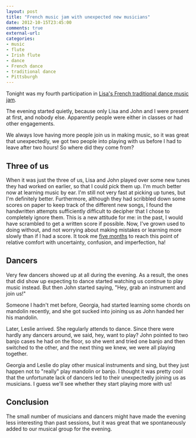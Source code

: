 ```yaml
---
layout: post
title: "French music jam with unexpected new musicians"
date: 2012-10-15T23:45:00
comments: true
external-url: 
categories: 
- music
- flute
- Irish flute
- dance
- French dance
- traditional dance
- Pittsburgh
---
```

Tonight was my fourth participation in [Lisa's French traditional dance music jam](/blog/2012/09/28/another-french-music-jam-also-announcing-cats-dance/).

The evening started quietly, because only Lisa and John and I were present at first, and nobody else. Apparently people were either in classes or had other engagements.

We always love having more people join us in making music, so it was great that unexpectedly, we got two people into playing with us before I had to leave after two hours! So where did they come from?

<!--more-->

## Three of us

When it was just the three of us, Lisa and John played over some new tunes they had worked on earlier, so that I could pick them up. I'm much better now at learning music by ear. I'm still not very fast at picking up tunes, but I'm definitely better. Furthermore, although they had scribbled down some scores on paper to keep track of the different new songs, I found the handwritten attempts sufficiently difficult to decipher that I chose to completely ignore them. This is a new attitude for me: in the past, I would have scrambled to get a written score if possible. Now, I've grown used to doing without, and not worrying about making mistakes or learning more slowly than if I had a score. It took me [five months](/blog/2012/05/14/playing-french-music-for-first-time-and-dancing-blues-for-first-time/) to reach this point of relative comfort with uncertainty, confusion, and imperfection, ha!

## Dancers

Very few dancers showed up at all during the evening. As a result, the ones that did show up expecting to dance started watching us continue to play music instead. But then John started saying, "Hey, grab an instrument and join us!"

Someone I hadn't met before, Georgia, had started learning some chords on mandolin recently, and she got sucked into joining us as John handed her his mandolin.

Later, Leslie arrived. She regularly attends to dance. Since there were hardly any dancers around, we said, hey, want to play? John pointed to two banjo cases he had on the floor, so she went and tried one banjo and then switched to the other, and the next thing we knew, we were all playing together.

Georgia and Leslie do play other musical instruments and sing, but they just happen not to "really" play mandolin or banjo. I thought it was pretty cool that the unfortunate lack of dancers led to their unexpectedly joining us as musicians. I guess we'll see whether they start playing more with us!

## Conclusion

The small number of musicians and dancers might have made the evening less interesting than past sessions, but it was great that we spontaneously added to our musical group for the evening.
